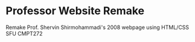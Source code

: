 # Professor Website Remake
Remake Prof. Shervin Shirmohammadi's 2008 webpage using HTML/CSS\
SFU CMPT272
